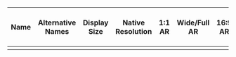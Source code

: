 |Name|Alternative Names|Display Size|Native Resolution|1:1 AR|Wide/Full AR|16:9 AR|4:3 AR|5:4 AR|Other AR|Min Refresh (Vsync)|Max Refresh (Vsync)|Min Refesh (Custom modeline)| Max Refesh (Custom modeline)|Recommended Modelines|
|--|--|--|--|--|--|--|--|--|--|--|--|--|--|--|
|  |  |  |  |  |  |  |  |  |  |  |  |  |  |  |
